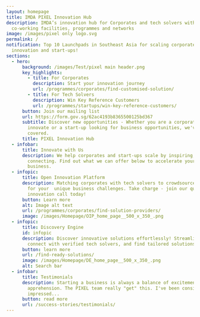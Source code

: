 ```yaml
---
layout: homepage
title: IMDA PIXEL Innovation Hub
description: IMDA’s innovation hub for Corporates and tech solvers with
  co-working facilities, programmes and networks
image: /images/pixel only logo.svg
permalink: /
notification: Top 10 Launchpads in Southeast Asia for scaling corporate
  innovation and start-ups!
sections:
  - hero:
      background: /images/Test/pixel main header.png
      key_highlights:
        - title: For Corporates
          description: Start your innovation journey
          url: /programmes/corporates/find-customised-solution/
        - title: For Tech Solvers
          description: Win Key Reference Customers
          url: /programmes/startups/win-key-reference-customers/
      button: Join our mailing list
      url: https://form.gov.sg/62ac4193b8365500125bd367
      subtitle: Discover new opportunities - Whether you are a corporate looking to
        innovate or a start-up looking for business opportunities, we've got you
        covered.
      title: PIXEL Innovation Hub
  - infobar:
      title: Innovate with Us
      description: We help corporates and start-ups scale by inspiring, coaching and
        connecting. Find out what we can offer below to accelerate your
        business.
  - infopic:
      title: Open Innovation Platform
      description: Matching corporates with tech solvers to crowdsource for solutions
        for your  unique business challenges. Take charge - join our quarterly
        innovation call today!
      button: Learn more
      alt: Image alt text
      url: /programmes/corporates/find-solution-providers/
      image: /images/Homepage/OIP_home_page__500_x_350_.png
  - infopic:
      title: Discovery Engine
      id: infopic
      description: Discover innovative solutions effortlessly! Streamline your search,
        connect with verified tech solvers, and find tailored solutions.
      button: learn more
      url: /find-ready-solutions/
      image: /images/Homepage/DE_home_page__500_x_350_.png
      alt: Search bar
  - infobar:
      title: Testimonials
      description: Starting a business is always a balance of excitement and
        apprehension. The PIXEL team really "get" this. I've been consistently
        impressed...
      button: read more
      url: /success-stories/testimonials/
---
```


